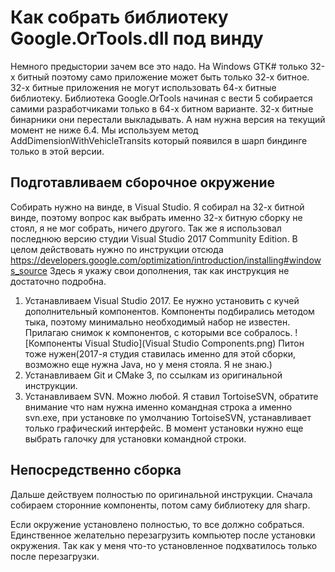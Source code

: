 # Как собрать библиотеку Google.OrTools.dll под винду
Немного предыстории зачем все это надо. На Windows GTK# только 32-х битный поэтому само приложение может быть только 32-х битное. 32-х битные приложения не могут использовать 64-х битные библиотеку. Библиотека Google.OrTools начиная с вести 5 собирается самими разработчиками только в 64-х битном варианте. 32-х битные бинарники они перестали выкладывать. А нам нужна версия на текущий момент не ниже 6.4. Мы используем метод AddDimensionWithVehicleTransits который появился в шарп биндинге только в этой версии.

## Подготавливаем сборочное окружение

Собирать нужно на винде, в Visual Studio. Я собирал на 32-х битной винде, поэтому вопрос как выбрать именно 32-х битную сборку не стоял, я не мог собрать, ничего другого. Так же я использовал последнюю версию студии Visual Studio 2017 Community Edition.
В целом действовать нужно по инструкции отсюда https://developers.google.com/optimization/introduction/installing#windows_source Здесь я укажу свои дополнения, так как инструкция не достаточно подробна.

1. Устанавливаем Visual Studio 2017. Ее нужно установить с кучей дополнительный компонентов. Компоненты подбирались методом тыка, поэтому минимально необходимый набор не известен. Прилагаю снимок к компонентов, с которыми все собралось. ![Компоненты Visual Studio](Visual Studio Components.png) Питон тоже нужен(2017-я студия ставилась именно для этой сборки, возможно еще нужна Java, но у меня стояла. Я не знаю.)
1. Устанавливаем Git и CMake 3, по ссылкам из оригинальной инструкции.
1. Устанавливаем SVN. Можно любой. Я ставил TortoiseSVN, обратите внимание что нам нужна именно командная строка а именно svn.exe, при установке по умолчанию TortoiseSVN, устанавливает только графический интерфейс. В момент установки нужно еще выбрать галочку для установки командной строки.

## Непосредственно сборка
Дальше действуем полностью по оригинальной инструкции. Сначала собираем сторонние компоненты, потом саму библиотеку для sharp.

Если окружение установлено полностью, то все должно собраться. Единственное желательно перезагрузить компьютер после установки окружения. Так как у меня что-то установленное подхватилось только после перезагрузки.

